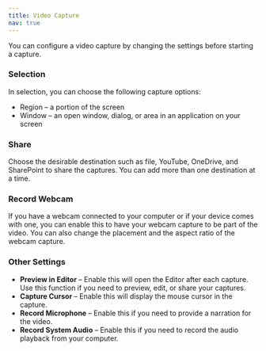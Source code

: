 ```yaml
---
title: Video Capture
nav: true
---
```


You can configure a video capture by changing the settings before starting a capture.

### Selection

In selection, you can choose the following capture options:
- Region – a portion of the screen
- Window – an open window, dialog, or area in an application on your screen

### Share

Choose the desirable destination such as file, YouTube, OneDrive, and SharePoint to share the captures. You can add more than one destination at a time.

### Record Webcam

If you have a webcam connected to your computer or if your device comes with one, you can enable this to have your webcam capture to be part of the video. You can also change the placement and the aspect ratio of the webcam capture. 

### Other Settings
- **Preview in Editor** – Enable this will open the Editor after each capture. Use this function if you need to preview, edit, or share your captures.
- **Capture Cursor** – Enable this will display the mouse cursor in the capture. 
- **Record Microphone** – Enable this if you need to provide a narration for the video.
- **Record System Audio** – Enable this if you need to record the audio playback from your computer.
